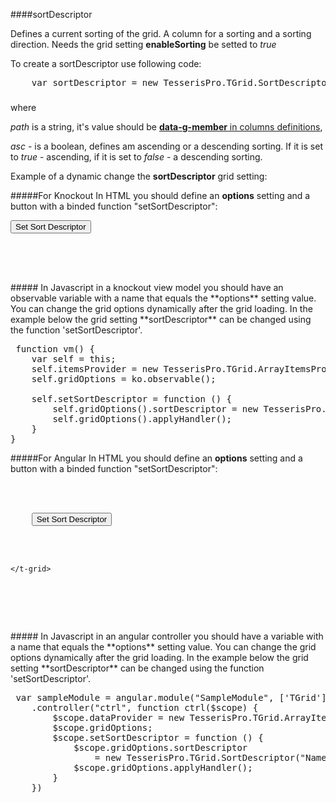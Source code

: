 ﻿####sortDescriptor

Defines a current sorting of the grid. A column for a sorting and a sorting direction. Needs the grid setting **enableSorting** be setted to *true*

To create a sortDescriptor use following code:

<!--Start the highlighter-->
<pre class="brush: js">
	var sortDescriptor = new TesserisPro.TGrid.SortDescriptor(path, asc);
</pre>
#####
where 

*path* is a string, it's value should be [**data-g-member** in columns definitions](#!/ColumnsDefinitions/data-g-member),

*asc* - is a boolean, defines am ascending or a descending sorting. If it is set to *true* - ascending, if it is set to *false* - a descending sorting.

Example of a dynamic change the **sortDescriptor** grid setting:

#####For Knockout
In HTML you should define an **options** setting and a button with a binded function "setSortDescriptor":

<pre class="brush: html">
<input type="button" value="Set Sort Descriptor" data-bind="click: setSortDescriptor"/>
<div data-bind="tgrid:{provider:itemsProvider, options:gridOptions, enableSorting:true}">
	<script type="text/html">
        <column  data-g-member="Name"> 
        </column>
	</script>
</div>
</pre>
#####
In Javascript in a knockout view model you should have an observable variable with a name that equals the **options** setting value. 
You can change the grid options dynamically after the grid loading. In the example below the grid setting **sortDescriptor**
can be changed using the function 'setSortDescriptor'.

<pre class="brush: js">
 function vm() {
    var self = this;
    self.itemsProvider = new TesserisPro.TGrid.ArrayItemsProvider(items);
    self.gridOptions = ko.observable();

    self.setSortDescriptor = function () {
        self.gridOptions().sortDescriptor = new TesserisPro.TGrid.SortDescriptor("Name", true);
        self.gridOptions().applyHandler();
	}
}
</pre>

#####For Angular
In HTML you should define an **options** setting and a button with a binded function "setSortDescriptor":
<pre class="brush: html">
<div ng-app="SampleModule">
  <div ng-controller="ctrl">
	<input type="button" value="Set Sort Descriptor" ng-click="setSortDescriptor();"/>
	<t-grid provider="dataProvider" options="gridOptions" enableSorting="true">
		<script type="text/html">
           <column  data-g-member="Name"> 
           </column>
		</script>
	</t-grid>
  </div>
</div>
</pre>
#####
In Javascript in an angular controller you should have a variable with a name that equals the **options** setting value. 
You can change the grid options dynamically after the grid loading. In the example below the grid setting **sortDescriptor**
can be changed using the function 'setSortDescriptor'.

<pre class="brush:js">
 var sampleModule = angular.module("SampleModule", ['TGrid'])
    .controller("ctrl", function ctrl($scope) {
        $scope.dataProvider = new TesserisPro.TGrid.ArrayItemsProvider(items);
        $scope.gridOptions;
		$scope.setSortDescriptor = function () {
            $scope.gridOptions.sortDescriptor 
				= new TesserisPro.TGrid.SortDescriptor("Name", true);
            $scope.gridOptions.applyHandler();
		}
	})
</pre>

#####

<script type="text/javascript">
    SyntaxHighlighter.highlight();
</script>
